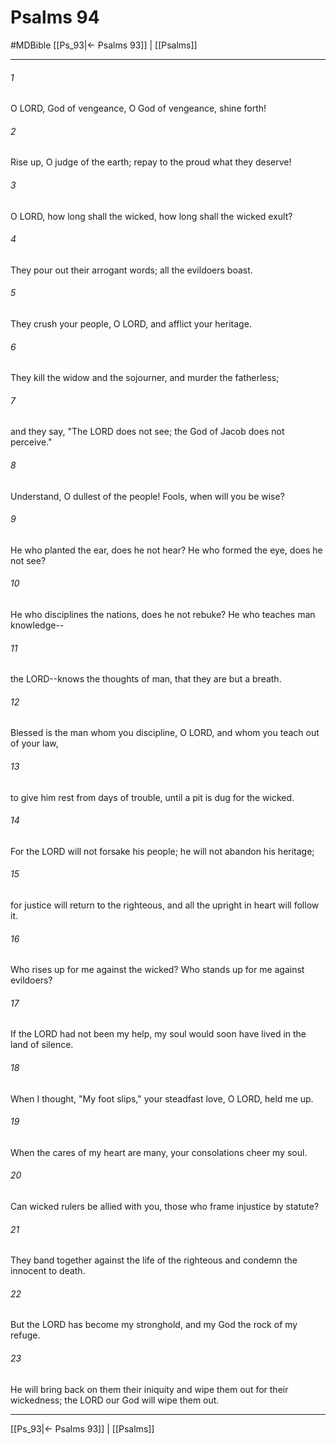 # Psalms 94
#MDBible
[[Ps_93|← Psalms 93]] | [[Psalms]]

***

###### 1 

O LORD, God of vengeance, O God of vengeance, shine forth! 

###### 2 

Rise up, O judge of the earth; repay to the proud what they deserve! 

###### 3 

O LORD, how long shall the wicked, how long shall the wicked exult? 

###### 4 

They pour out their arrogant words; all the evildoers boast. 

###### 5 

They crush your people, O LORD, and afflict your heritage. 

###### 6 

They kill the widow and the sojourner, and murder the fatherless; 

###### 7 

and they say, "The LORD does not see; the God of Jacob does not perceive." 

###### 8 

Understand, O dullest of the people! Fools, when will you be wise? 

###### 9 

He who planted the ear, does he not hear? He who formed the eye, does he not see? 

###### 10 

He who disciplines the nations, does he not rebuke? He who teaches man knowledge-- 

###### 11 

the LORD--knows the thoughts of man, that they are but a breath. 

###### 12 

Blessed is the man whom you discipline, O LORD, and whom you teach out of your law, 

###### 13 

to give him rest from days of trouble, until a pit is dug for the wicked. 

###### 14 

For the LORD will not forsake his people; he will not abandon his heritage; 

###### 15 

for justice will return to the righteous, and all the upright in heart will follow it. 

###### 16 

Who rises up for me against the wicked? Who stands up for me against evildoers? 

###### 17 

If the LORD had not been my help, my soul would soon have lived in the land of silence. 

###### 18 

When I thought, "My foot slips," your steadfast love, O LORD, held me up. 

###### 19 

When the cares of my heart are many, your consolations cheer my soul. 

###### 20 

Can wicked rulers be allied with you, those who frame injustice by statute? 

###### 21 

They band together against the life of the righteous and condemn the innocent to death. 

###### 22 

But the LORD has become my stronghold, and my God the rock of my refuge. 

###### 23 

He will bring back on them their iniquity and wipe them out for their wickedness; the LORD our God will wipe them out. 

***

[[Ps_93|← Psalms 93]] | [[Psalms]]
